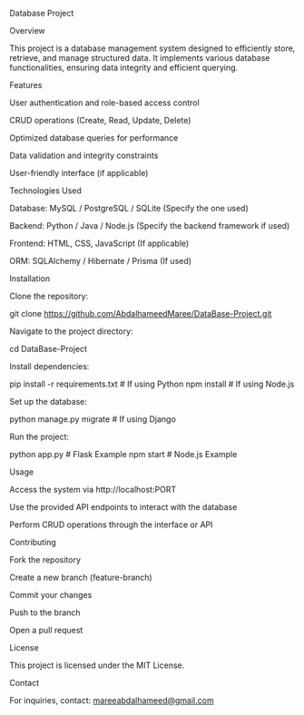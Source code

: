Database Project

Overview

This project is a database management system designed to efficiently store, retrieve, and manage structured data. It implements various database functionalities, ensuring data integrity and efficient querying.

Features

User authentication and role-based access control

CRUD operations (Create, Read, Update, Delete)

Optimized database queries for performance

Data validation and integrity constraints

User-friendly interface (if applicable)

Technologies Used

Database: MySQL / PostgreSQL / SQLite (Specify the one used)

Backend: Python / Java / Node.js (Specify the backend framework if used)

Frontend: HTML, CSS, JavaScript (If applicable)

ORM: SQLAlchemy / Hibernate / Prisma (If used)

Installation

Clone the repository:

git clone https://github.com/AbdalhameedMaree/DataBase-Project.git

Navigate to the project directory:

cd DataBase-Project

Install dependencies:

pip install -r requirements.txt  # If using Python
npm install  # If using Node.js

Set up the database:

python manage.py migrate  # If using Django

Run the project:

python app.py  # Flask Example
npm start  # Node.js Example

Usage

Access the system via http://localhost:PORT

Use the provided API endpoints to interact with the database

Perform CRUD operations through the interface or API

Contributing

Fork the repository

Create a new branch (feature-branch)

Commit your changes

Push to the branch

Open a pull request

License

This project is licensed under the MIT License.

Contact

For inquiries, contact: mareeabdalhameed@gmail.com

